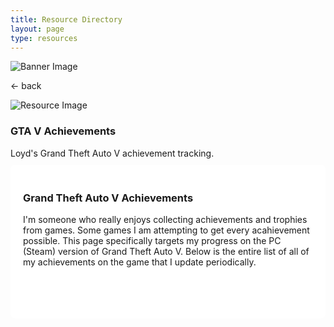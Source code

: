 ```yaml
---
title: Resource Directory
layout: page
type: resources
---
```

<style>
    hr.has-background-black {
        display: none;
    }

    h1.title {
        display: none;
    }
</style>
<link rel="stylesheet" href="https://api.scyted.tv/wave-development/dashboard/scytedtv-resources.css">
<link rel="stylesheet" href="https://api.scyted.tv/wave-development/dashboard/mobile-lock.css">
<body>

<!-- <div class="mobile-error">
  <div id="error-message" style="color: red;">
    ScytedTV Resources isn't currently available to mobile users at this time.
  </div>
</div> -->

<div class="banner">
    <img src="https://cdn.scyted.tv/website-assets/resource-portal/banner.jpg" alt="Banner Image" class="banner-image">
  </div>

<div class="resource-container">
  
  <div class="resource-wrapper">
  
  <div class="resource-back" onclick="backButton()"><p>← back</p></div>

  <div class="resource-info-box">
    <img src="https://cdn.scyted.tv/website-assets/resource-portal/logos/loyd-gtav.jpg" alt="Resource Image" class="resource-image">
    <h3>GTA V Achievements</h3>
    Loyd's Grand Theft Auto V achievement tracking.<br>
  </div>
  
  </div>
  
<div class="resource-box">

  <div id="login-container" class="login-container">
  </div>

  <style>
    .user-info-box {
        flex: 1;
        padding: 20px;
        background-color: #fff;
        border-radius: 8px;
        margin-top: 10px;
        text-align: left;
    }
    </style>
  <style>
  .achievements-container body {
    font-family: Arial, sans-serif;
    background-color: #f2f2f2;
    color: #333;
    margin: 0;
    padding: 0;
    display: flex;
    justify-content: center;
    align-items: center;
    min-height: 100vh;
  }
  .achievements-container .container  {
    max-width: 800px;
    width: 100%;
    padding: 20px;
    background-color: #fff;
    border-radius: 10px;
    box-shadow: 0 0 20px rgba(0, 0, 0, 0.1);
    overflow-y: auto;
  }
  .achievements-container h1 {
    font-size: 24px;
    text-align: center;
    margin-bottom: 20px;
    color: #333;
  }
  .achievements-container .achievement {
    border-bottom: 1px solid #ddd;
    padding: 20px;
    display: flex;
    align-items: center;
  }
  .achievements-container .achievement:last-child {
    border-bottom: none;
  }
  .achievements-container .achievement h3 {
    margin: 0;
    font-size: 18px;
    color: #333;
    margin-left: 15px;
  }
  .achievements-container .achievement p {
    margin: 5px 0;
    font-size: 14px;
    color: #666;
    margin-left: 15px;
  }
  .achievements-container .achievement-details {
    flex-grow: 1;
    margin-right: 20px;
  }
  .achievements-container .achievement-status {
    font-size: 16px;
    font-weight: bold;
    color: #4caf50;
    margin-left: 15px;
  }
  .achievements-container .achievement-status.incomplete {
    color: #f44336;
  }
  .achievements-container .achievement-date-time {
    font-size: 14px;
    color: #888;
    margin-left: 15px;
  }
  .achievements-container .date-time-box {
    border: 1px solid #ddd;
    border-radius: 5px;
    padding: 5px 10px;
    display: inline-block;
  }
  .achievements-container .progress-bar {
    width: calc(100% - 55px);
    height: 20px;
    background-color: #f2f2f2;
    border-radius: 10px;
    margin-top: 5px;
    overflow: hidden;
    border: 1px solid #ddd;
    margin-left: 15px;
    position: relative;
  }
  .achievements-container .progress {
    height: 100%;
    background-color: #4caf50;
    border-radius: 10px;
    transition: width 0.5s ease-in-out;
  }
  .achievements-container .incomplete .progress {
    background-color: #f44336;
  }
  .achievements-container .progress-text {
    position: absolute;
    top: 50%;
    left: 50%;
    transform: translate(-50%, -50%);
    font-size: 14px;
    color: #1a0180; /* Changed to dark gray */
    z-index: 1;
  }
   .achievements-container img {
    min-width: 112px;
    min-height: 112px;
    max-width: 112px;
    max-height: 112px;
  }
</style>
<div class="container">

<div class="user-info-box" id="userInfoBox">

<h3>Grand Theft Auto V Achievements</h3>

I'm someone who really enjoys collecting achievements and trophies from games. Some games I am attempting to get every acahievement possible. This page specifically targets my progress on the PC (Steam) version of Grand Theft Auto V. Below is the entire list of all of my achievements on the game that I update periodically.

<br><br>

<link rel="stylesheet" href="https://cdnjs.cloudflare.com/ajax/libs/font-awesome/5.15.4/css/all.min.css">

<div class="achievements-container">
  <div id="achievements"></div>
</div>

</div>
</div>
</div>
</div>

<script src="https://api.scyted.tv/wave-development/dashboard/page-loading-script.js"></script>
<script src="index-script.js"></script>
<script src="insert-scripts.js"></script>
<script src="https://api.scyted.tv/wave-development/dashboard/mobile-redirect.js"></script>
<script async src="https://www.googletagmanager.com/gtag/js?id=G-LF3ZTHGQHE"></script>

</body>